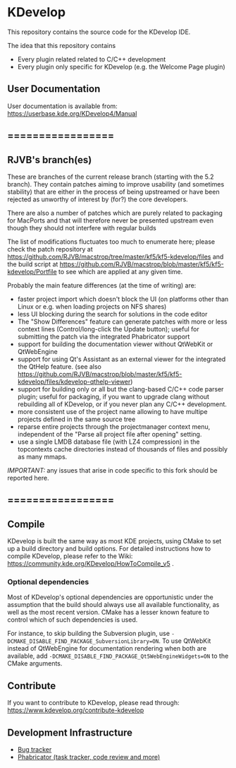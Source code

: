# KDevelop

This repository contains the source code for the KDevelop IDE.

The idea that this repository contains
- Every plugin related related to C/C++ development
- Every plugin only specific for KDevelop (e.g. the Welcome Page plugin)

## User Documentation

User documentation is available from:
https://userbase.kde.org/KDevelop4/Manual

## =================
## RJVB's branch(es)

These are branches of the current release branch (starting with the 5.2 branch).
They contain patches aiming to improve usability (and sometimes stability) that are either in the process
of being upstreamed or have been rejected as unworthy of interest by (for?) the core developers.

There are also a number of patches which are purely related to packaging for MacPorts and that will
therefore never be presented upstream even though they should not interfere with regular builds

The list of modifications fluctuates too much to enumerate here; please check the patch repository
at https://github.com/RJVB/macstrop/tree/master/kf5/kf5-kdevelop/files and the build script at
https://github.com/RJVB/macstrop/blob/master/kf5/kf5-kdevelop/Portfile to see which are applied at
any given time.

Probably the main feature differences (at the time of writing) are:
- faster project import which doesn't block the UI (on platforms other than Linux or e.g. when loading projects on NFS shares)
- less UI blocking during the search for solutions in the code editor
- The "Show Differences" feature can generate patches with more or less context lines (Control/long-click the
  Update button); useful for submitting the patch via the integrated Phabricator support
- support for building the documentation viewer without QtWebKit or QtWebEngine
- support for using Qt's Assistant as an external viewer for the integrated the QtHelp feature.
  (see also https://github.com/RJVB/macstrop/blob/master/kf5/kf5-kdevelop/files/kdevelop-qthelp-viewer)
- support for building only or all but the clang-based C/C++ code parser plugin; useful for packaging, if
  you want to upgrade clang without rebuilding all of KDevelop, or if you never plan any C/C++ development.
- more consistent use of the project name allowing to have multipe projects defined in the same source tree
- reparse entire projects through the projectmanager context menu, independent of the "Parse all project file after opening" setting.
- use a single LMDB database file (with LZ4 compression) in the topcontexts cache directories instead of thousands of
  files and possibly as many mmaps.


*IMPORTANT:* any issues that arise in code specific to this fork should be reported here.
## =================

## Compile

KDevelop is built the same way as most KDE projects, using CMake to set up a build directory and build options.
For detailed instructions how to compile KDevelop, please refer to the Wiki:
https://community.kde.org/KDevelop/HowToCompile_v5 .

### Optional dependencies

Most of KDevelop's optional dependencies are opportunistic under the assumption that the build should
always use all available functionality, as well as the most recent version. CMake has a lesser known feature
to control which of such dependencies is used.

For instance, to skip building the Subversion plugin, use
`-DCMAKE_DISABLE_FIND_PACKAGE_SubversionLibrary=ON`. To use QtWebKit instead of QtWebEngine for
documentation rendering when both are available, add `-DCMAKE_DISABLE_FIND_PACKAGE_Qt5WebEngineWidgets=ON` to
the CMake arguments.

## Contribute

If you want to contribute to KDevelop, please read through:
https://www.kdevelop.org/contribute-kdevelop

## Development Infrastructure
- [Bug tracker](https://bugs.kde.org/buglist.cgi?bug_status=UNCONFIRMED&bug_status=CONFIRMED&bug_status=ASSIGNED&bug_status=REOPENED&list_id=1408918&product=kdevelop&query_format=advanced)
- [Phabricator (task tracker, code review and more)](https://phabricator.kde.org/dashboard/view/8/?)
